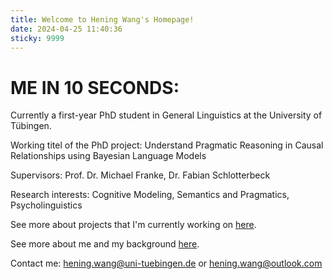 ```yaml
---
title: Welcome to Hening Wang's Homepage!
date: 2024-04-25 11:40:36
sticky: 9999
---
```


# ME IN 10 SECONDS:

Currently a first-year PhD student in General Linguistics at the University of Tübingen. 

Working titel of the PhD project: Understand Pragmatic Reasoning in Causal Relationships using Bayesian Language Models

Supervisors: Prof. Dr. Michael Franke, Dr. Fabian Schlotterbeck

Research interests: Cognitive Modeling, Semantics and Pragmatics, Psycholinguistics

See more about projects that I'm currently working on [here](/my_homepage/now/).

See more about me and my background [here](/my_homepage/about/index.html).

Contact me: hening.wang@uni-tuebingen.de or hening.wang@outlook.com
